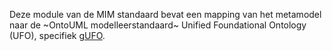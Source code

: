 Deze module van de MIM standaard bevat een mapping van het metamodel naar de ~OntoUML modelleerstandaard~ Unified Foundational Ontology (UFO), specifiek [gUFO](https://nemo-ufes.github.io/gufo/).
